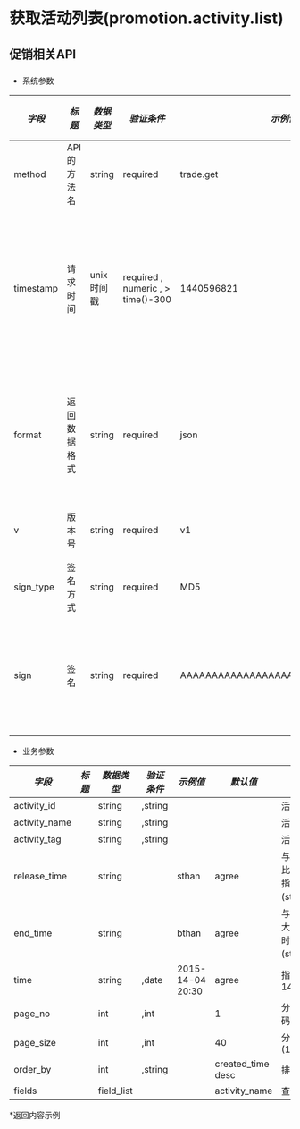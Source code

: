 # 获取活动列表(promotion.activity.list)

## 促销相关API

### 

* 系统参数

| *字段* | *标题* | *数据类型* | *验证条件* | *示例值* | *默认值* | *详细说明* |
| ------------- | ------------- | ------------- | ------------- | ------------- | ------------- | ------------- |
| method | API的方法名 | string | required | trade.get | null | 标识请求的是哪个API |
| timestamp | 请求时间 | unix时间戳 | required , numeric , > time()-300 | 1440596821 | null | 标识API请求的发起时间，如果超时300秒则拒绝请求 |
| format | 返回数据格式 | string | required | json | json | 返回数据是json格式的，目前只支持json |
| v | 版本号 | string | required | v1 | null | 标识该接口的版本 |
| sign_type | 签名方式 | string | required | MD5 | null | 标识签名算法 |
| sign | 签名 | string | required | AAAAAAAAAAAAAAAAAAAAAAAAAAAAAAAAA | null | 数据签名，32位长度16进制数字 |


* 业务参数

| *字段* | *标题* | *数据类型* | *验证条件* | *示例值* | *默认值* | *详细说明* |
| ------------- | ------------- | ------------- | ------------- | ------------- | ------------- | ------------- |
| activity_id |  | string | ,string |  |  | 活动id |
| activity_name |  | string | ,string |  |  | 活动名称 |
| activity_tag |  | string | ,string |  |  | 活动标签 |
| release_time |  | string |  | sthan | agree | 与发布时间相比，大于或小于指定时间,值为(sthan、bthan) |
| end_time |  | string |  | bthan | agree | 与开结束相比，大于或小于指定时间,值为(sthan、bthan) |
| time |  | string | ,date | 2015-14-04 20:30 | agree | 指定时间(2015-14-04) |
| page_no |  | int | ,int |  | 1 | 分页当前页码,1<=no<=499 |
| page_size |  | int | ,int |  | 40 | 分页每页条数(1<=size<=200) |
| order_by |  | int | ,string |  | created_time desc | 排序方式 |
| fields |  | field_list |  |  | activity_name | 查询字段 |


*返回内容示例

```



```

